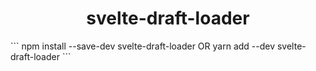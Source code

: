 <h1 align="center">svelte-draft-loader</h1>
```
npm install --save-dev svelte-draft-loader
OR
yarn add --dev svelte-draft-loader
```
